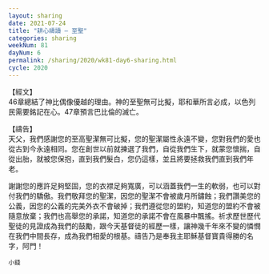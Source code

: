 ```yaml
---
layout: sharing
date: 2021-07-24
title: "耕心禱讀 – 至聖"
categories: sharing
weekNum: 81
dayNum: 6
permalink: /sharing/2020/wk81-day6-sharing.html
cycle: 2020
---
```


【經文】  
46章總結了神比偶像優越的理由。神的至聖無可比擬，耶和華所言必成，以色列民需要銘記在心。47章預言巴比倫的滅亡。

【禱告】  
天父，我們感謝您的至高聖潔無可比擬，您的聖潔屬性永遠不變，您對我們的愛也從古到今永遠相同。您在創世以前就揀選了我們，自從我們生下，就蒙您懷揣，自從出胎，就被您保抱，直到我們髮白，您仍這樣，並且將要拯救我們直到我們年老。

謝謝您的應許足夠堅固，您的衣襟足夠寬廣，可以涵蓋我們一生的軟弱，也可以對付我們的驕傲。我們敬拜您的聖潔，因您的聖潔不會被歲月所鏽蝕；我們讚美您的公義，因您的公義的完美外衣不會破掉；我們遵從您的盟約，知道您的盟約不會被隨意放棄；我們也高舉您的承諾，知道您的承諾不會在風暴中飄搖。祈求歷世歷代聖徒的見證成為我們的鼓勵，跟今天基督徒的經歷一樣，讓神幾千年來不變的憐憫在我們中間長存，成為我們相愛的根基。禱告乃是奉我主耶穌基督寶貴得勝的名字，阿門！

`小錢`
